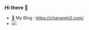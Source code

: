 ### Hi there 👋
- 🌱 My Blog : https://changmin2.com/
- <a href="changmin2.com" target="_blank"><img src="https://img.shields.io/badge/뱃지레이블-배경색?style=flat&logo=file:///C:/Users/dlckd/Downloads/blogger.svg&logoColor=로고색상"/></a>
<!--
**changmin2/changmin2** is a ✨ _special_ ✨ repository because its `README.md` (this file) appears on your GitHub profile.

Here are some ideas to get you started:

- 🔭 I’m currently working on ...
- 🌱 I’m currently learning ...
- 👯 I’m looking to collaborate on ...
- 🤔 I’m looking for help with ...
- 💬 Ask me about ...
- 📫 How to reach me: ...
- 😄 Pronouns: ...
- ⚡ Fun fact: ...
-->
